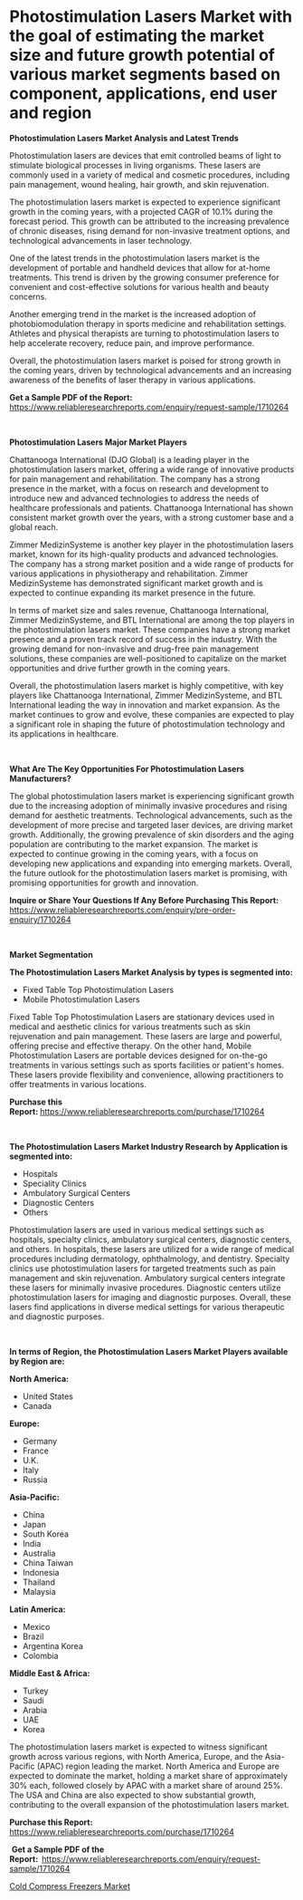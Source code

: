 <p><h1>Photostimulation Lasers Market with the goal of estimating the market size and future growth potential of various market segments based on component, applications, end user and region</h1></p><p><strong>Photostimulation Lasers Market Analysis and Latest Trends</strong></p>
<p><p>Photostimulation lasers are devices that emit controlled beams of light to stimulate biological processes in living organisms. These lasers are commonly used in a variety of medical and cosmetic procedures, including pain management, wound healing, hair growth, and skin rejuvenation.</p><p>The photostimulation lasers market is expected to experience significant growth in the coming years, with a projected CAGR of 10.1% during the forecast period. This growth can be attributed to the increasing prevalence of chronic diseases, rising demand for non-invasive treatment options, and technological advancements in laser technology.</p><p>One of the latest trends in the photostimulation lasers market is the development of portable and handheld devices that allow for at-home treatments. This trend is driven by the growing consumer preference for convenient and cost-effective solutions for various health and beauty concerns.</p><p>Another emerging trend in the market is the increased adoption of photobiomodulation therapy in sports medicine and rehabilitation settings. Athletes and physical therapists are turning to photostimulation lasers to help accelerate recovery, reduce pain, and improve performance.</p><p>Overall, the photostimulation lasers market is poised for strong growth in the coming years, driven by technological advancements and an increasing awareness of the benefits of laser therapy in various applications.</p></p>
<p><strong>Get a Sample PDF of the Report:&nbsp;</strong> <a href="https://www.reliableresearchreports.com/enquiry/request-sample/1710264">https://www.reliableresearchreports.com/enquiry/request-sample/1710264</a></p>
<p>&nbsp;</p>
<p><strong>Photostimulation Lasers Major Market Players</strong></p>
<p><p>Chattanooga International (DJO Global) is a leading player in the photostimulation lasers market, offering a wide range of innovative products for pain management and rehabilitation. The company has a strong presence in the market, with a focus on research and development to introduce new and advanced technologies to address the needs of healthcare professionals and patients. Chattanooga International has shown consistent market growth over the years, with a strong customer base and a global reach.</p><p>Zimmer MedizinSysteme is another key player in the photostimulation lasers market, known for its high-quality products and advanced technologies. The company has a strong market position and a wide range of products for various applications in physiotherapy and rehabilitation. Zimmer MedizinSysteme has demonstrated significant market growth and is expected to continue expanding its market presence in the future.</p><p>In terms of market size and sales revenue, Chattanooga International, Zimmer MedizinSysteme, and BTL International are among the top players in the photostimulation lasers market. These companies have a strong market presence and a proven track record of success in the industry. With the growing demand for non-invasive and drug-free pain management solutions, these companies are well-positioned to capitalize on the market opportunities and drive further growth in the coming years.</p><p>Overall, the photostimulation lasers market is highly competitive, with key players like Chattanooga International, Zimmer MedizinSysteme, and BTL International leading the way in innovation and market expansion. As the market continues to grow and evolve, these companies are expected to play a significant role in shaping the future of photostimulation technology and its applications in healthcare.</p></p>
<p>&nbsp;</p>
<p><strong>What Are The Key Opportunities For Photostimulation Lasers Manufacturers?</strong></p>
<p><p>The global photostimulation lasers market is experiencing significant growth due to the increasing adoption of minimally invasive procedures and rising demand for aesthetic treatments. Technological advancements, such as the development of more precise and targeted laser devices, are driving market growth. Additionally, the growing prevalence of skin disorders and the aging population are contributing to the market expansion. The market is expected to continue growing in the coming years, with a focus on developing new applications and expanding into emerging markets. Overall, the future outlook for the photostimulation lasers market is promising, with promising opportunities for growth and innovation.</p></p>
<p><strong>Inquire or Share Your Questions If Any Before Purchasing This Report:</strong> <a href="https://www.reliableresearchreports.com/enquiry/pre-order-enquiry/1710264">https://www.reliableresearchreports.com/enquiry/pre-order-enquiry/1710264</a></p>
<p>&nbsp;</p>
<p><strong>Market Segmentation</strong></p>
<p><strong>The Photostimulation Lasers Market Analysis by types is segmented into:</strong></p>
<p><ul><li>Fixed Table Top Photostimulation Lasers</li><li>Mobile Photostimulation Lasers</li></ul></p>
<p><p>Fixed Table Top Photostimulation Lasers are stationary devices used in medical and aesthetic clinics for various treatments such as skin rejuvenation and pain management. These lasers are large and powerful, offering precise and effective therapy. On the other hand, Mobile Photostimulation Lasers are portable devices designed for on-the-go treatments in various settings such as sports facilities or patient's homes. These lasers provide flexibility and convenience, allowing practitioners to offer treatments in various locations.</p></p>
<p><strong>Purchase this Report:&nbsp;</strong><a href="https://www.reliableresearchreports.com/purchase/1710264">https://www.reliableresearchreports.com/purchase/1710264</a></p>
<p>&nbsp;</p>
<p><strong>The Photostimulation Lasers Market Industry Research by Application is segmented into:</strong></p>
<p><ul><li>Hospitals</li><li>Speciality Clinics</li><li>Ambulatory Surgical Centers</li><li>Diagnostic Centers</li><li>Others</li></ul></p>
<p><p>Photostimulation lasers are used in various medical settings such as hospitals, specialty clinics, ambulatory surgical centers, diagnostic centers, and others. In hospitals, these lasers are utilized for a wide range of medical procedures including dermatology, ophthalmology, and dentistry. Specialty clinics use photostimulation lasers for targeted treatments such as pain management and skin rejuvenation. Ambulatory surgical centers integrate these lasers for minimally invasive procedures. Diagnostic centers utilize photostimulation lasers for imaging and diagnostic purposes. Overall, these lasers find applications in diverse medical settings for various therapeutic and diagnostic purposes.</p></p>
<p>&nbsp;</p>
<p><strong>In terms of Region, the Photostimulation Lasers Market Players available by Region are:</strong></p>
<p>
    <p> <strong> North America: </strong>
        <ul>
            <li>United States</li>
            <li>Canada</li>
        </ul>
        </p> 
    <p> <strong> Europe: </strong>
        <ul>
            <li>Germany</li>
            <li>France</li>
            <li>U.K.</li>
            <li>Italy</li>
            <li>Russia</li>
        </ul>
        </p> 
    <p> <strong> Asia-Pacific: </strong>
        <ul>
            <li>China</li>
            <li>Japan</li>
            <li>South Korea</li>
            <li>India</li>
            <li>Australia</li>
            <li>China Taiwan</li>
            <li>Indonesia</li>
            <li>Thailand</li>
            <li>Malaysia</li>
        </ul>
        </p> 
    <p> <strong> Latin America: </strong>
        <ul>
            <li>Mexico</li>
            <li>Brazil</li>
            <li>Argentina Korea</li>
            <li>Colombia</li>
        </ul>
        </p> 
    <p> <strong> Middle East & Africa: </strong>
        <ul>
            <li>Turkey</li>
            <li>Saudi</li>
            <li>Arabia</li>
            <li>UAE</li>
            <li>Korea</li>
        </ul>
    </p>
    </p>
<p><p>The photostimulation lasers market is expected to witness significant growth across various regions, with North America, Europe, and the Asia-Pacific (APAC) region leading the market. North America and Europe are expected to dominate the market, holding a market share of approximately 30% each, followed closely by APAC with a market share of around 25%. The USA and China are also expected to show substantial growth, contributing to the overall expansion of the photostimulation lasers market.</p></p>
<p><strong>Purchase this Report: </strong><a href="https://www.reliableresearchreports.com/purchase/1710264">https://www.reliableresearchreports.com/purchase/1710264</a></p>
<p>&nbsp;<strong>Get a Sample PDF of the Report:&nbsp;&nbsp;</strong><a href="https://www.reliableresearchreports.com/enquiry/request-sample/1710264">https://www.reliableresearchreports.com/enquiry/request-sample/1710264</a></p>
<p><strong></strong></p>
<p><p><a href="https://github.com/biheemgalvinlouises6hokrh3h/Market-Research-Report-List-1/blob/main/cold-compress-freezers-market.md">Cold Compress Freezers Market</a></p></p>